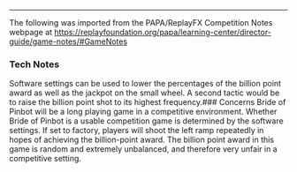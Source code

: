 ***
The following was imported from the PAPA/ReplayFX Competition Notes webpage at https://replayfoundation.org/papa/learning-center/director-guide/game-notes/#GameNotes
### Tech Notes
            
Software settings can be used to lower the percentages of the billion point award as well as the jackpot on the small wheel. A second tactic would be to raise the billion point shot to its highest frequency.### Concerns
Bride of Pinbot will be a long playing game in a competitive environment. Whether Bride of Pinbot is a usable competition game is determined by the software settings. If set to factory, players will shoot the left ramp repeatedly in hopes of achieving the billion-point award. The billion point award in this game is random and extremely unbalanced, and therefore very unfair in a competitive setting.
